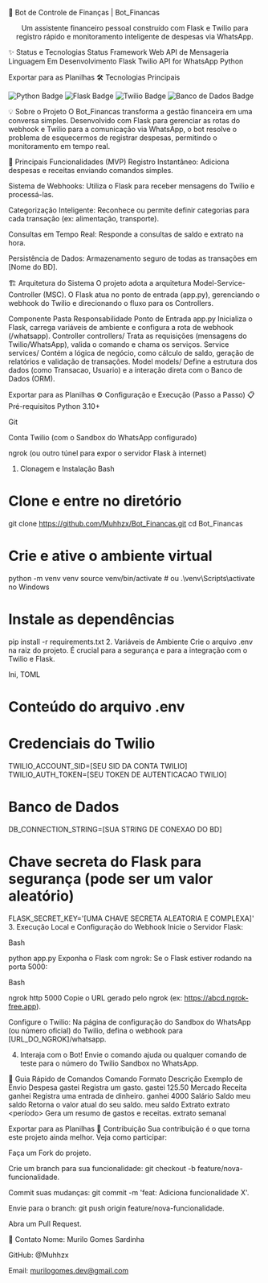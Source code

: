 🤖 Bot de Controle de Finanças | Bot_Financas
<p align="center">
Um assistente financeiro pessoal construído com Flask e Twilio para registro rápido e monitoramento inteligente de despesas via WhatsApp.
</p>

✨ Status e Tecnologias
Status	Framework Web	API de Mensageria	Linguagem
Em Desenvolvimento	Flask	Twilio API for WhatsApp	Python

Exportar para as Planilhas
🛠 Tecnologias Principais
<p align="left">
<img src="https://img.shields.io/badge/Python-3776AB?style=for-the-badge&logo=python&logoColor=white" alt="Python Badge">
<img src="https://img.shields.io/badge/Flask-000000?style=for-the-badge&logo=flask&logoColor=white" alt="Flask Badge">
<img src="https://img.shields.io/badge/Twilio-F22F46?style=for-the-badge&logo=twilio&logoColor=white" alt="Twilio Badge">
<img src="https://img.shields.io/badge/Sql-000000?style=for-the-badge&logo=[DB_LOGO]&logoColor=white" alt="Banco de Dados Badge">
</p>

💡 Sobre o Projeto
O Bot_Financas transforma a gestão financeira em uma conversa simples. Desenvolvido com Flask para gerenciar as rotas do webhook e Twilio para a comunicação via WhatsApp, o bot resolve o problema de esquecermos de registrar despesas, permitindo o monitoramento em tempo real.

🔑 Principais Funcionalidades (MVP)
Registro Instantâneo: Adiciona despesas e receitas enviando comandos simples.

Sistema de Webhooks: Utiliza o Flask para receber mensagens do Twilio e processá-las.

Categorização Inteligente: Reconhece ou permite definir categorias para cada transação (ex: alimentação, transporte).

Consultas em Tempo Real: Responde a consultas de saldo e extrato na hora.

Persistência de Dados: Armazenamento seguro de todas as transações em [Nome do BD].

🏗 Arquitetura do Sistema
O projeto adota a arquitetura Model-Service-Controller (MSC). O Flask atua no ponto de entrada (app.py), gerenciando o webhook do Twilio e direcionando o fluxo para os Controllers.

Componente	Pasta	Responsabilidade
Ponto de Entrada	app.py	Inicializa o Flask, carrega variáveis de ambiente e configura a rota de webhook (/whatsapp).
Controller	controllers/	Trata as requisições (mensagens do Twilio/WhatsApp), valida o comando e chama os serviços.
Service	services/	Contém a lógica de negócio, como cálculo de saldo, geração de relatórios e validação de transações.
Model	models/	Define a estrutura dos dados (como Transacao, Usuario) e a interação direta com o Banco de Dados (ORM).

Exportar para as Planilhas
⚙️ Configuração e Execução (Passo a Passo)
📋 Pré-requisitos
Python 3.10+

Git

Conta Twilio (com o Sandbox do WhatsApp configurado)

ngrok (ou outro túnel para expor o servidor Flask à internet)

1. Clonagem e Instalação
Bash

# Clone e entre no diretório
git clone https://github.com/Muhhzx/Bot_Financas.git
cd Bot_Financas

# Crie e ative o ambiente virtual
python -m venv venv
source venv/bin/activate  # ou .\venv\Scripts\activate no Windows

# Instale as dependências
pip install -r requirements.txt
2. Variáveis de Ambiente
Crie o arquivo .env na raiz do projeto. É crucial para a segurança e para a integração com o Twilio e Flask.

Ini, TOML

# Conteúdo do arquivo .env
# Credenciais do Twilio
TWILIO_ACCOUNT_SID=[SEU SID DA CONTA TWILIO]
TWILIO_AUTH_TOKEN=[SEU TOKEN DE AUTENTICACAO TWILIO]

# Banco de Dados
DB_CONNECTION_STRING=[SUA STRING DE CONEXAO DO BD]

# Chave secreta do Flask para segurança (pode ser um valor aleatório)
FLASK_SECRET_KEY='[UMA CHAVE SECRETA ALEATORIA E COMPLEXA]'
3. Execução Local e Configuração do Webhook
Inicie o Servidor Flask:

Bash

python app.py
Exponha o Flask com ngrok:
Se o Flask estiver rodando na porta 5000:

Bash

ngrok http 5000
Copie o URL gerado pelo ngrok (ex: https://abcd.ngrok-free.app).

Configure o Twilio:
Na página de configuração do Sandbox do WhatsApp (ou número oficial) do Twilio, defina o webhook para [URL_DO_NGROK]/whatsapp.

4. Interaja com o Bot!
Envie o comando ajuda ou qualquer comando de teste para o número do Twilio Sandbox no WhatsApp.

💬 Guia Rápido de Comandos
Comando	Formato	Descrição	Exemplo de Envio
Despesa	gastei <valor> <categoria>	Registra um gasto.	gastei 125.50 Mercado
Receita	ganhei <valor> <origem>	Registra uma entrada de dinheiro.	ganhei 4000 Salário
Saldo	meu saldo	Retorna o valor atual do seu saldo.	meu saldo
Extrato	extrato <período>	Gera um resumo de gastos e receitas.	extrato semanal

Exportar para as Planilhas
🤝 Contribuição
Sua contribuição é o que torna este projeto ainda melhor. Veja como participar:

Faça um Fork do projeto.

Crie um branch para sua funcionalidade: git checkout -b feature/nova-funcionalidade.

Commit suas mudanças: git commit -m 'feat: Adiciona funcionalidade X'.

Envie para o branch: git push origin feature/nova-funcionalidade.

Abra um Pull Request.

📧 Contato
Nome: Murilo Gomes Sardinha 

GitHub: @Muhhzx

Email: murilogomes.dev@gmail.com
